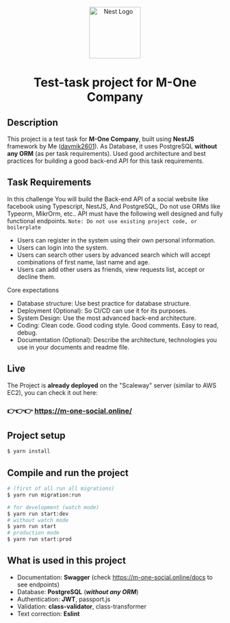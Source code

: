 <p align="center">
  <a href="https://www.linkedin.com/company/moneteam/" target="blank"><img src="https://cdn.staff.am/staff.am/upload/c/2/0/b/c20beb14.jpg" width="120" alt="Nest Logo" /></a>
</p>

<div align="center">
  <h1>Test-task project for M-One Company</h1>
</div>

## Description

This project is a test task for **M-One Company**, built using **NestJS** framework by Me ([davmik2601](https://github.com/davmik2601)).
As Database, it uses PostgreSQL **without any ORM** (as per task requirements).
Used good architecture and best practices for building a good back-end API for this task requirements.

## Task Requirements
In this challenge You will build the Back-end API of a social website like facebook using Typescript, NestJS, And PostgreSQL, Do not use ORMs like Typeorm, MikrOrm, etc.. API must have the following well designed and fully functional endpoints.
`Note: Do not use existing project code, or boilerplate`

* Users can register in the system using their own personal information. 
* Users can login into the system. 
* Users can search other users by advanced search which will accept combinations of first name, last name and age. 
* Users can add other users as friends, view requests list, accept or decline them.

Core expectations
* Database structure: Use best practice for database structure.
* Deployment (Optional): So CI/CD can use it for its purposes.
* System Design: Use the most advanced back-end architecture.
* Coding: Clean code. Good coding style. Good comments. Easy to read, debug.
* Documentation (Optional): Describe the architecture, technologies you use in your documents and readme file.

## Live
The Project is **already deployed** on the "Scaleway" server (similar to AWS EC2), you can check it out here:
### 👉👉👉 https://m-one-social.online/

## Project setup

```bash
$ yarn install
```

## Compile and run the project

```bash
# (first of all run all migrations)
$ yarn run migration:run 

# for development (watch mode)
$ yarn run start:dev
# without watch mode
$ yarn run start
# production mode
$ yarn run start:prod
```

## What is used in this project

* Documentation: **Swagger** (check https://m-one-social.online/docs to see endpoints)
* Database: **PostgreSQL** (_**without any ORM**_)
* Authentication: **JWT**, passport.js
* Validation: **class-validator**, class-transformer
* Text correction: **Eslint**